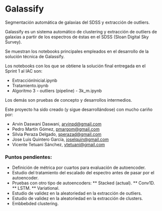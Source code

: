 # Galassify

Segmentación automática de galaxias del SDSS y extracción de outliers.

Galassify es un sistema automático de clustering y extracción de outliers de galaxias a partir de los espectros de éstas en el SDSS (Sloan Digital Sky Survey).

Se muestran los notebooks principales empleados en el desarrollo de la solución técnica de Galassify.

Los notebooks con los que se obtiene la solución final entregada en el Sprint 1 al IAC son:

* ExtracciónInicial.ipynb
* Tratamiento.ipynb
* Algoritmo 3 - outliers (pipeline) - 3k_m.ipynb

Los demás son pruebas de concepto y desarrollos intermedios.

Este proyecto ha sido creado (y sigue desarrollándose) con mucho cariño por:

* Arvin Daswani Daswani, arvinpd@gmail.com
* Pedro Martín Gómez, pmargom@gmail.com
* Silvia Peraza Delgado, sperazad@gmail.com
* Jose Luis Quintero García, joselquin@gmail.com
* Vicente Tetuani Sánchez, vtetuani@gmail.com


### Puntos pendientes:

* Definición de métrica por cuartos para evaluación de autoencoder.
* Estudio del tratamiento del escalado del espectro antes de pasar por el autoencoder.
* Pruebas con otro tipo de autoencoders:
** Stacked (actual).
** Conv1D.
** LSTM.
** Variational.
* Estudio de validez en la aleatoriedad en la extracción de outliers.
* Estudio de validez en la aleatoriedad en la extracción de clusters.
* Embbebded clustering.


